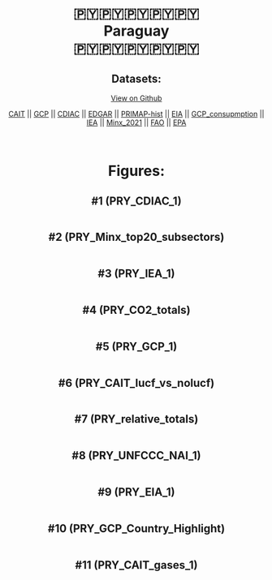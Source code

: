 
<center>
<h1 align="center">
🇵🇾🇵🇾🇵🇾🇵🇾🇵🇾
<br>
Paraguay
<br>
🇵🇾🇵🇾🇵🇾🇵🇾🇵🇾
</h1>
<h2>Datasets:</h2>
<p><a href="https://github.com/dquintani/GreenhouseData/tree/master/country_data/PRY_Paraguay/data">View on Github</a>
<br></p><p><a href="data/PRY_CAIT.csv">CAIT</a> || <a href="data/PRY_GCP.csv">GCP</a> || <a href="data/PRY_CDIAC.csv">CDIAC</a> || <a href="data/PRY_EDGAR.csv">EDGAR</a> || <a href="data/PRY_PRIMAP-hist.csv">PRIMAP-hist</a> || <a href="data/PRY_EIA.csv">EIA</a> || <a href="data/PRY_GCP_consupmption.csv">GCP_consupmption</a> || <a href="data/PRY_IEA.csv">IEA</a> || <a href="data/PRY_Minx_2021.csv">Minx_2021</a> || <a href="data/PRY_FAO.csv">FAO</a> || <a href="data/PRY_EPA.csv">EPA</a></p><p><br></p>
<h1>Figures:</h1><h2>#1 (PRY_CDIAC_1)</h2>
<p><img alt="" src="figures/PRY_CDIAC_1.png" /></p><h2>#2 (PRY_Minx_top20_subsectors)</h2>
<p><img alt="" src="figures/PRY_Minx_top20_subsectors.png" /></p><h2>#3 (PRY_IEA_1)</h2>
<p><img alt="" src="figures/PRY_IEA_1.png" /></p><h2>#4 (PRY_CO2_totals)</h2>
<p><img alt="" src="figures/PRY_CO2_totals.png" /></p><h2>#5 (PRY_GCP_1)</h2>
<p><img alt="" src="figures/PRY_GCP_1.png" /></p><h2>#6 (PRY_CAIT_lucf_vs_nolucf)</h2>
<p><img alt="" src="figures/PRY_CAIT_lucf_vs_nolucf.png" /></p><h2>#7 (PRY_relative_totals)</h2>
<p><img alt="" src="figures/PRY_relative_totals.png" /></p><h2>#8 (PRY_UNFCCC_NAI_1)</h2>
<p><img alt="" src="figures/PRY_UNFCCC_NAI_1.png" /></p><h2>#9 (PRY_EIA_1)</h2>
<p><img alt="" src="figures/PRY_EIA_1.png" /></p><h2>#10 (PRY_GCP_Country_Highlight)</h2>
<p><img alt="" src="figures/PRY_GCP_Country_Highlight.png" /></p><h2>#11 (PRY_CAIT_gases_1)</h2>
<p><img alt="" src="figures/PRY_CAIT_gases_1.png" /></p>